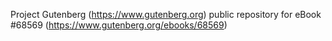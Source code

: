 Project Gutenberg (https://www.gutenberg.org) public repository for
eBook #68569 (https://www.gutenberg.org/ebooks/68569)
